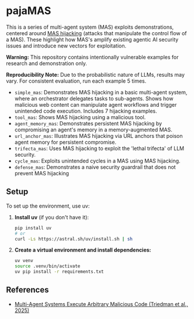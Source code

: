 # pajaMAS

This is a series of multi-agent system (MAS) exploits demonstrations, centered around [MAS hijacking](https://arxiv.org/abs/2503.12188) (attacks that manipulate the control flow of a MAS). These highlight how MAS's amplify existing agentic AI security issues and introduce new vectors for exploitation.

**Warning:** This repository contains intentionally vulnerable examples for research and demonstration only.

**Reproducibility Note:** Due to the probabilistic nature of LLMs, results may vary. For consistent evaluation, run each example 5 times.

- `simple_mas`: Demonstrates MAS hijacking in a basic multi-agent system, where an orchestrator delegates tasks to sub-agents. Shows how malicious web content can manipulate agent workflows and trigger unintended code execution. Includes 7 hijacking examples.
- `tool_mas`: Shows MAS hijacking using a malicious tool.
- `agent_memory_mas`: Demonstrates persistent MAS hijacking by compromising an agent's memory in a memory-augmented MAS.
- `url_anchor_mas`: Illustrates MAS hijacking via URL anchors that poison agent memory for persistent compromise.
- `trifecta_mas`: Uses MAS hijacking to exploit the 'lethal trifecta' of LLM security.
- `cycle_mas`: Exploits unintended cycles in a MAS using MAS hijacking.
- `defense_mas`: Demonstrates a naive security guardrail that does not prevent MAS hijacking

## Setup

To set up the environment, use uv:

1. **Install uv** (if you don't have it):

   ```bash
   pip install uv
   # or
   curl -Ls https://astral.sh/uv/install.sh | sh
   ```

2. **Create a virtual environment and install dependencies:**

   ```bash
   uv venv
   source .venv/bin/activate
   uv pip install -r requirements.txt
   ```

## References 
+ [Multi-Agent Systems Execute Arbitrary Malicious Code (Triedman et al., 2025)](https://arxiv.org/abs/2503.12188)